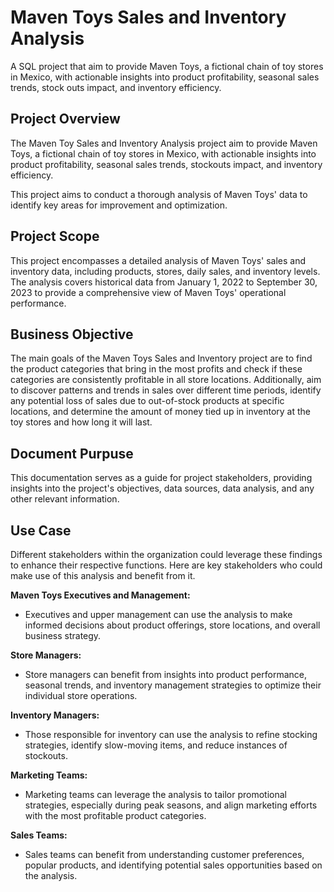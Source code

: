 # Maven Toys Sales and Inventory Analysis
A SQL project that aim to provide Maven Toys, a fictional chain of toy stores in Mexico, with actionable insights into product profitability, seasonal sales trends, stock outs impact, and inventory efficiency.

## Project Overview
The Maven Toy Sales and Inventory Analysis project aim to provide Maven Toys, a fictional chain of toy stores in Mexico, with actionable insights into product profitability, seasonal sales trends, stockouts impact, and inventory efficiency.

This project aims to conduct a thorough analysis of Maven Toys' data to identify key areas for improvement and optimization.

## Project Scope

This project encompasses a detailed analysis of Maven Toys' sales and inventory data, including products, stores, daily sales, and inventory levels. The analysis covers historical data from January 1, 2022 to September 30, 2023 to provide a comprehensive view of Maven Toys' operational performance.

## Business Objective

The main goals of the Maven Toys Sales and Inventory project are to find the product categories that bring in the most profits and check if these categories are consistently profitable in all store locations. Additionally, aim to discover patterns and trends in sales over different time periods, identify any potential loss of sales due to out-of-stock products at specific locations, and determine the amount of money tied up in inventory at the toy stores and how long it will last.

## Document Purpuse

This documentation serves as a guide for project stakeholders, providing insights into the project's objectives, data sources, data analysis, and any other relevant information. 

## Use Case

Different stakeholders within the organization could leverage these findings to enhance their respective functions. Here are key stakeholders who could make use of this analysis and benefit from it.

**Maven Toys Executives and Management:**
- Executives and upper management can use the analysis to make informed decisions about product offerings, store locations, and overall business strategy.

**Store Managers:**
- Store managers can benefit from insights into product performance, seasonal trends, and inventory management strategies to optimize their individual store operations.

**Inventory Managers:**
- Those responsible for inventory can use the analysis to refine stocking strategies, identify slow-moving items, and reduce instances of stockouts.

**Marketing Teams:** 
- Marketing teams can leverage the analysis to tailor promotional strategies, especially during peak seasons, and align marketing efforts with the most profitable product categories.

**Sales Teams:** 
- Sales teams can benefit from understanding customer preferences, popular products, and identifying potential sales opportunities based on the analysis.
